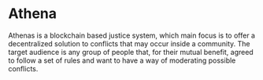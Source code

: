 # Athena
Athenas is a blockchain based justice system, which main focus is to offer a decentralized solution to conflicts that may occur inside a community. The target audience is any group of people that, for their mutual benefit, agreed to follow a set of rules and want to have a way of moderating possible conflicts.